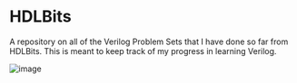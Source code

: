 # HDLBits
A repository on all of the Verilog Problem Sets that I have done so far from HDLBits. This is meant to keep track of my progress in learning Verilog.

![image](https://github.com/user-attachments/assets/33a86d9e-e4d4-4396-92bd-c3e13de6426a)
